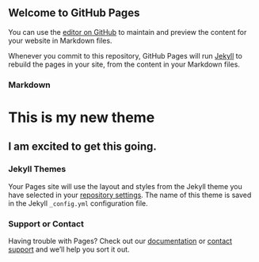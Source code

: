 ## Welcome to GitHub Pages

You can use the [editor on GitHub](https://github.com/cshu250/cshu250.github.io-/edit/master/index.md) to maintain and preview the content for your website in Markdown files.

Whenever you commit to this repository, GitHub Pages will run [Jekyll](https://jekyllrb.com/) to rebuild the pages in your site, from the content in your Markdown files.

### Markdown


# This is my new theme 
## I am excited to get this going.
### Jekyll Themes

Your Pages site will use the layout and styles from the Jekyll theme you have selected in your [repository settings](https://github.com/cshu250/cshu250.github.io-/settings). The name of this theme is saved in the Jekyll `_config.yml` configuration file.

### Support or Contact

Having trouble with Pages? Check out our [documentation](https://help.github.com/categories/github-pages-basics/) or [contact support](https://github.com/contact) and we’ll help you sort it out.
